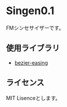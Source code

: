 # Singen0.1

FMシンセサイザーです。

## 使用ライブラリ

- [bezier-easing](https://github.com/gre/bezier-easing)

## ライセンス

MIT Lisenceとします。
